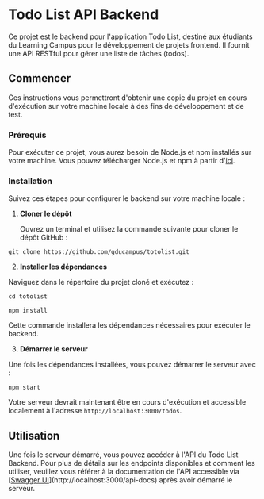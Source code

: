 # Todo List API Backend

Ce projet est le backend pour l'application Todo List, destiné aux étudiants du Learning Campus pour le développement de projets frontend. Il fournit une API RESTful pour gérer une liste de tâches (todos).

## Commencer

Ces instructions vous permettront d'obtenir une copie du projet en cours d'exécution sur votre machine locale à des fins de développement et de test.

### Prérequis

Pour exécuter ce projet, vous aurez besoin de Node.js et npm installés sur votre machine. Vous pouvez télécharger Node.js et npm à partir d'[ici](https://nodejs.org/en/download).

### Installation

Suivez ces étapes pour configurer le backend sur votre machine locale :

1. **Cloner le dépôt**

   Ouvrez un terminal et utilisez la commande suivante pour cloner le dépôt GitHub :

```git clone https://github.com/gducampus/totolist.git```

2. **Installer les dépendances**

Naviguez dans le répertoire du projet cloné et exécutez :

```cd totolist```

```npm install```

Cette commande installera les dépendances nécessaires pour exécuter le backend.

3. **Démarrer le serveur**

Une fois les dépendances installées, vous pouvez démarrer le serveur avec :

```npm start```

Votre serveur devrait maintenant être en cours d'exécution et accessible localement à l'adresse `http://localhost:3000/todos`.

## Utilisation

Une fois le serveur démarré, vous pouvez accéder à l'API du Todo List Backend. Pour plus de détails sur les endpoints disponibles et comment les utiliser, veuillez vous référer à la documentation de l'API accessible via [[Swagger UI](http://localhost:3000/todos`)](http://localhost:3000/api-docs) après avoir démarré le serveur.


